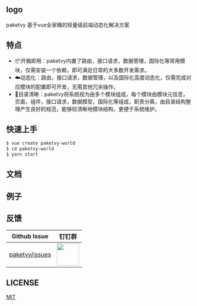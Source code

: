 ## logo
paketvy
基于vue全家桶的轻量级前端动态化解决方案

## 特点

- 📦开箱即用：paketvy内置了路由，接口请求，数据管理，国际化等常用模块，仅需安装一个依赖，即可满足日常的大多数开发需求。
- ☁️动态化：路由，接口请求，数据管理，以及国际化高度动态化，仅需完成对应模块的配置即可开发，无需其他冗余操作。
- 🌲目录清晰：paketvy将系统视为由多个模块组成，每个模块由模块元信息，页面，组件，接口请求，数据模型，国际化等组成，职责分离，由目录结构整理产生良好的规范，能够较清晰地模块结构，更便于系统维护。

## 快速上手

```bash
$ vue create paketvy-world
$ cd paketvy-world
$ yarn start
```

## 文档

## 例子


## 反馈

| Github Issue | 钉钉群 | 
| --- | --- |
| [paketvy/issues](https://github.com/pingpong/paketvy/issues) | <img src="" width="60" /> |
## LICENSE

[MIT](https://github.com/pingpong/paketvy/blob/master/LICENSE)
